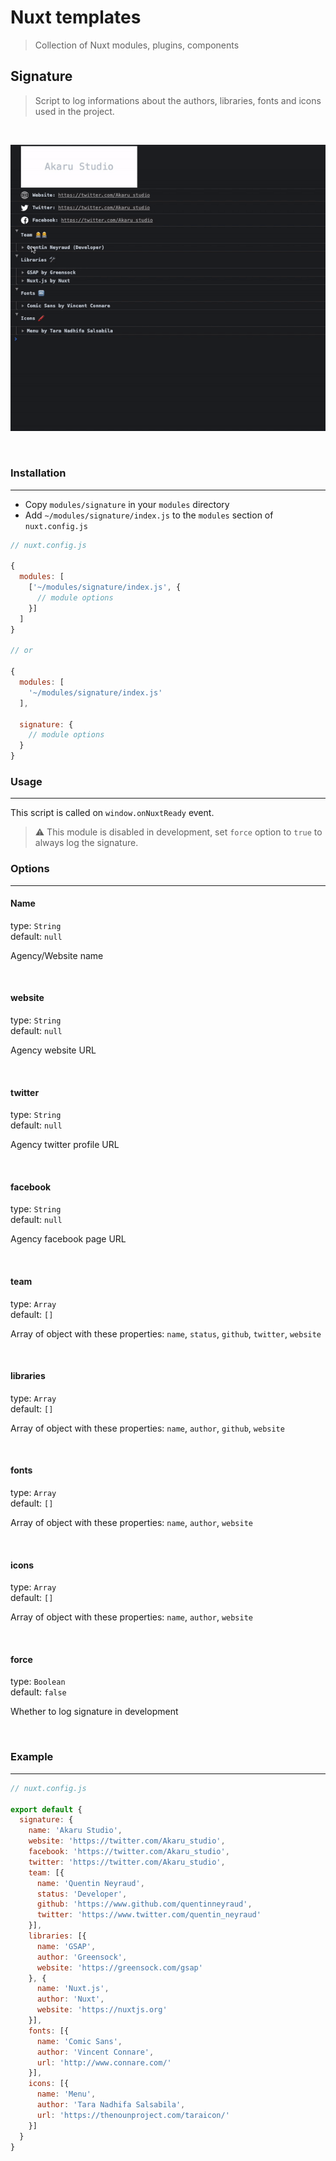 # Nuxt templates

> Collection of Nuxt modules, plugins, components


## Signature

> Script to log informations about the authors, libraries, fonts and icons used in the project.
  
</br>

![Result gif](./doc/console.gif)

</br>

### Installation

---

- Copy `modules/signature` in your `modules` directory
- Add `~/modules/signature/index.js` to the `modules` section of `nuxt.config.js`

```js
// nuxt.config.js

{
  modules: [
    ['~/modules/signature/index.js', {
      // module options
    }]
  ]
}

// or

{
  modules: [
    '~/modules/signature/index.js'
  ],

  signature: {
    // module options
  }
}
```


### Usage

---

This script is called on `window.onNuxtReady` event.

> :warning:  This module is disabled in development, set `force` option to `true` to always log the signature.
  
### Options

---

#### Name

type: `String`  
default: `null`  

Agency/Website name

</br>

#### website

type: `String`  
default: `null`  

Agency website URL

</br>

#### twitter

type: `String`  
default: `null`  

Agency twitter profile URL

</br>

#### facebook

type: `String`  
default: `null`  

Agency facebook page URL

</br>

#### team

type: `Array`  
default: `[]`  

Array of object with these properties: `name`, `status`, `github`, `twitter`, `website`

</br>

#### libraries

type: `Array`  
default: `[]`  

Array of object with these properties: `name`, `author`, `github`, `website`

</br>

#### fonts

type: `Array`  
default: `[]`  

Array of object with these properties: `name`, `author`, `website`

</br>

#### icons

type: `Array`  
default: `[]`  

Array of object with these properties: `name`, `author`, `website`

</br>

#### force

type: `Boolean`  
default: `false`  

Whether to log signature in development

</br>


### Example

----

```js
// nuxt.config.js

export default {
  signature: {
    name: 'Akaru Studio',
    website: 'https://twitter.com/Akaru_studio',
    facebook: 'https://twitter.com/Akaru_studio',
    twitter: 'https://twitter.com/Akaru_studio',
    team: [{
      name: 'Quentin Neyraud',
      status: 'Developer',
      github: 'https://www.github.com/quentinneyraud',
      twitter: 'https://www.twitter.com/quentin_neyraud'
    }],
    libraries: [{
      name: 'GSAP',
      author: 'Greensock',
      website: 'https://greensock.com/gsap'
    }, {
      name: 'Nuxt.js',
      author: 'Nuxt',
      website: 'https://nuxtjs.org'
    }],
    fonts: [{
      name: 'Comic Sans',
      author: 'Vincent Connare',
      url: 'http://www.connare.com/'
    }],
    icons: [{
      name: 'Menu',
      author: 'Tara Nadhifa Salsabila',
      url: 'https://thenounproject.com/taraicon/'
    }]
  }
}
```
